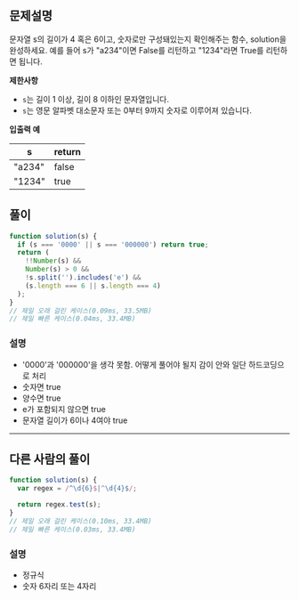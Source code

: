 ## 문제설명

문자열 s의 길이가 4 혹은 6이고, 숫자로만 구성돼있는지 확인해주는 함수, solution을 완성하세요. 예를 들어 s가 "a234"이면 False를 리턴하고 "1234"라면 True를 리턴하면 됩니다.

**제한사항**

- `s`는 길이 1 이상, 길이 8 이하인 문자열입니다.
- `s`는 영문 알파벳 대소문자 또는 0부터 9까지 숫자로 이루어져 있습니다.

**입출력 예**

| s      | return |
| ------ | ------ |
| "a234" | false  |
| "1234" | true   |

## 풀이

```js
function solution(s) {
  if (s === '0000' || s === '000000') return true;
  return (
    !!Number(s) &&
    Number(s) > 0 &&
    !s.split('').includes('e') &&
    (s.length === 6 || s.length === 4)
  );
}
// 제일 오래 걸린 케이스(0.09ms, 33.5MB)
// 제일 빠른 케이스(0.04ms, 33.4MB)
```

### 설명

- '0000'과 '000000'을 생각 못함. 어떻게 풀어야 될지 감이 안와 일단 하드코딩으로 처리
- 숫자면 true
- 양수면 true
- e가 포함되지 않으면 true
- 문자열 길이가 6이나 4여야 true

---

## 다른 사람의 풀이

```js
function solution(s) {
  var regex = /^\d{6}$|^\d{4}$/;

  return regex.test(s);
}
// 제일 오래 걸린 케이스(0.10ms, 33.4MB)
// 제일 빠른 케이스(0.03ms, 33.4MB)
```

### 설명

- 정규식
- 숫자 6자리 또는 4자리
